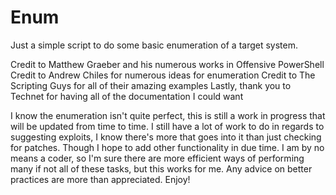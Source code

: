 # Enum
Just a simple script to do some basic enumeration of a target system. 

Credit to Matthew Graeber and his numerous works in Offensive PowerShell
Credit to Andrew Chiles for numerous ideas for enumeration
Credit to The Scripting Guys for all of their amazing examples
Lastly, thank you to Technet for having all of the documentation I could want

I know the enumeration isn't quite perfect, this is still a work in progress that will be updated from time to time.
I still have a lot of work to do in regards to suggesting exploits, I know there's more that goes into it than just
checking for patches. Though I hope to add other functionality in due time. I am by no means a coder, so I'm sure there
are more efficient ways of performing many if not all of these tasks, but this works for me. Any advice on better practices
are more than appreciated. Enjoy!
